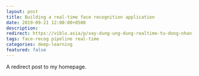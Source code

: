 ```yaml
---
layout: post
title: Building a real-time face recognition application
date: 2019-09-21 12:00:00+0500
description: 
redirect: https://viblo.asia/p/xay-dung-ung-dung-realtime-tu-dong-nhan-dien-khuon-mat-Eb85oj9Wl2G
tags: face-recog pipeline real-time
categories: deep-learning
featured: false
---
```


A redirect post to my homepage.
